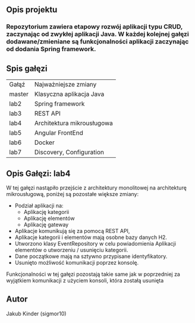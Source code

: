 <h2> Opis projektu</h2>

<h3>Repozytorium zawiera etapowy rozwój aplikacji typu CRUD, zaczynając od zwykłej aplikacji Java. W każdej kolejnej gałęzi dodawane/zmieniane są funkcjonalności aplikacji zaczynając od dodania Spring framework.</h3>

<h2>Spis gałęzi</h2>

<table>
  <tr>
    <td>Gałąź</td>
    <td>Najważniejsze zmiany</td>
  </tr>
  
  <tr>
    <td>master</td>
    <td>Klasyczna aplikacja Java</td>
  </tr>
  
  <tr>
    <td>lab2</td>
    <td>Spring framework</td>
  </tr>
  
  <tr>
    <td>lab3</td>
    <td>REST API</td>
  </tr>
  
  <tr>
    <td>lab4</td>
    <td>Architektura mikrousługowa</td>
  </tr>
  
  <tr>
    <td>lab5</td>
    <td>Angular FrontEnd</td>
  </tr>
  
  <tr>
    <td>lab6</td>
    <td>Docker</td>
  </tr>
  
  <tr>
    <td>lab7</td>
    <td>Discovery, Configuration</td>
  </tr>
</table>

<h2>Opis Gałęzi: lab4</h2>
<p>W tej gałęzi nastąpiło przejście z architektury monolitowej na architekturę mikrousługową, poniżej są pozostałe większe zmiany:</p>

- Podział aplikacji na: 
  - Aplikację kategorii
  - Aplikację elementów
  - Aplikację gateway
- Aplikacje komunikują się za pomocą REST API,
- Aplikacje kategorii i elementów mają osobne bazy danych H2.
- Utworzono klasy EventRepository w celu powiadomienia Aplikacji elementów o utworzeniu / usunięciu kategorii.
- Dane początkowe mają na sztywno przypisane identyfikatory.
- Usunięto możliwość komunikacji poprzez konsolę.

<p>Funkcjonalności w tej gałęzi pozostają takie same jak w poprzedniej za wyjątkiem komunikacji z użyciem konsoli, która zostałą usunięta</p>

<h2>Autor</h2>
Jakub Kinder (sigmor10)
